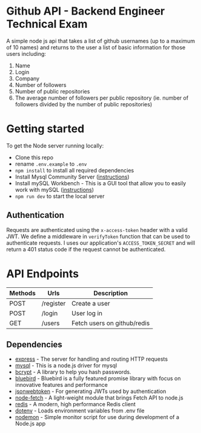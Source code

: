 # Github API - Backend Engineer Technical Exam

A simple node js api that takes a list of github usernames (up to a maximum of 10 names) and returns to the user a list of basic information for those users including:

1. Name
2. Login
3. Company
4. Number of followers
5. Number of public repositories
6. The average number of followers per public repository (ie. number of followers divided by the number of public repositories)

# Getting started

To get the Node server running locally:

- Clone this repo
- rename `.env.example` to `.env`
- `npm install` to install all required dependencies
- Install Mysql Community Server ([instructions](https://dev.mysql.com/downloads/mysql/))
- Install mySQL Workbench - This is a GUI tool that allow you to easily work with mySQL ([instructions](https://downloads.mysql.com/archives/workbench/))
- `npm run dev` to start the local server

## Authentication

Requests are authenticated using the `x-access-token` header with a valid JWT. We define a middleware in `verifyToken` function that can be used to authenticate requests. I uses our application's `ACCESS_TOKEN_SECRET` and will return a 401 status code if the request cannot be authenticated.

# API Endpoints

| Methods | Urls      | Description                 |
| ------- | --------- | --------------------------- |
| POST    | /register | Create a user               |
| POST    | /login    | User log in                 |
| GET     | /users    | Fetch users on github/redis |

## Dependencies

- [express](https://github.com/expressjs/express) - The server for handling and routing HTTP requests
- [mysql](https://github.com/mysqljs/mysql) - This is a node.js driver for mysql
- [bcrypt](https://github.com/kelektiv/node.bcrypt.js) - A library to help you hash passwords.
- [bluebird](https://github.com/petkaantonov/bluebird) - Bluebird is a fully featured promise library with focus on innovative features and performance
- [jsonwebtoken](https://github.com/auth0/node-jsonwebtoken) - For generating JWTs used by authentication
- [node-fetch](https://github.com/node-fetch/node-fetch) - A light-weight module that brings Fetch API to node.js
- [redis](https://github.com/redis/node-redis) - A modern, high performance Redis client
- [dotenv](https://github.com/motdotla/dotenv) - Loads environment variables from .env file
- [nodemon](https://github.com/remy/nodemon) - Simple monitor script for use during development of a Node.js app
